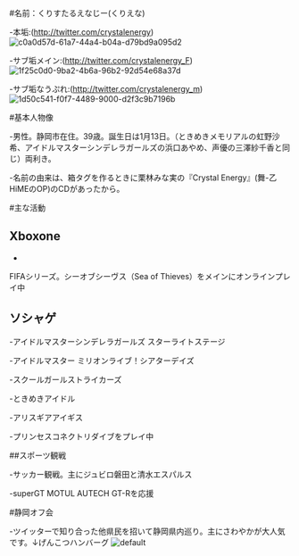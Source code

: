 #名前：くりすたるえなじー(くりえな)

-本垢:(http://twitter.com/crystalenergy)![c0a0d57d-61a7-44a4-b04a-d79bd9a095d2](https://user-images.githubusercontent.com/42828621/44844549-35064a80-ac86-11e8-8fc0-bade647ebd60.jpg)


-サブ垢メイン:(http://twitter.com/crystalenergy_F)![1f25c0d0-9ba2-4b6a-96b2-92d54e68a37d](https://user-images.githubusercontent.com/42828621/44844636-6aab3380-ac86-11e8-9b72-256e4cf4fe68.jpg)


-サブ垢なうぷれ:(http://twitter.com/crystalenergy_m)![1d50c541-f0f7-4489-9000-d2f3c9b7196b](https://user-images.githubusercontent.com/42828621/44844681-8a425c00-ac86-11e8-81eb-95c363d46c9f.jpg)


#基本人物像

-男性。静岡市在住。39歳。誕生日は1月13日。（ときめきメモリアルの虹野沙希、アイドルマスターシンデレラガールズの浜口あやめ、声優の三澤紗千香と同じ）両利き。

-名前の由来は、箱タグを作るときに栗林みな実の『Crystal Energy』(舞-乙HiMEのOP)のCDがあったから。

#主な活動

## Xboxone 
-
FIFAシリーズ。シーオブシーヴス（Sea of Thieves）をメインにオンラインプレイ中

## ソシャゲ 

-アイドルマスターシンデレラガールズ スターライトステージ

-アイドルマスター ミリオンライブ！シアターデイズ

-スクールガールストライカーズ

-ときめきアイドル

-アリスギアアイギス

-プリンセスコネクトリダイブをプレイ中

##スポーツ観戦

-サッカー観戦。主にジュビロ磐田と清水エスパルス

-superGT MOTUL AUTECH GT-Rを応援

#静岡オフ会

-ツイッターで知り合った他県民を招いて静岡県内巡り。主にさわやかが大人気です。↓げんこつハンバーグ ![default](https://user-images.githubusercontent.com/42828621/44842150-11400600-ac80-11e8-8a2b-ba6622060f12.jpg)

